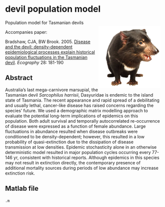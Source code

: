 # devil population model
<img align="right" src="Devil.png" alt="Sarcophilus" width="200" style="margin-top: 20px">

Population model for Tasmanian devils

Accompanies paper:

Bradshaw, CJA, BW Brook. 2005. <a href="http://dx.doi.org/10.1111/j.0906-7590.2005.04088.x">Disease and the devil: density-dependent epidemiological processes explain historical population fluctuations in the Tasmanian devil</a>. <em>Ecography</em> 28: 181-190

## Abstract
Australia’s last mega-carnivore marsupial, the Tasmanian devil <em>Sarcophilus harrisii</em>, Dasyuridae is endemic to the island state of Tasmania. The recent appearance and rapid spread of a debilitating and usually lethal, cancer-like disease has raised concerns regarding the species’ future. We used a demographic matrix modelling approach to evaluate the potential long-term implications of epidemics on this population. Both adult survival and temporally autocorrelated re-occurrence of disease were expressed as a function of female abundance. Large fluctuations in abundance resulted when disease outbreaks were conditioned to be density-dependent; however, this resulted in a low probability of quasi-extinction due to the dissipation of disease transmission at low densities. Epidemic stochasticity alone in an otherwise deterministic model resulted in major population cycles occurring every 77-146 yr, consistent with historical reports. Although epidemics in this species may not result in extinction directly, the contemporary presence of additional mortality sources during periods of low abundance may increase extinction risk.

## Matlab file
<code>.m</code>
